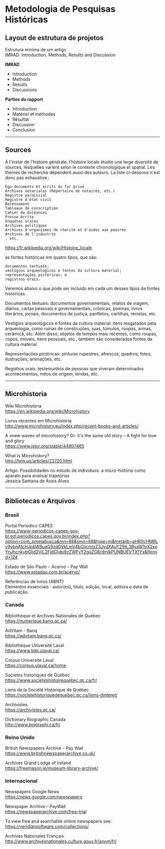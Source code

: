 # Metodologia de Pesquisas Históricas

## Layout de estrutura de projetos 

Estrutura minima de um artigo   
IMRAD: Introduction, Methods, Results and Discussion

**IMRAD** 
- Introduction
- Methods
- Results
- Discussions

**Parties du rapport**

- Introduction
- Matériel et méthodes
- Résultat
- Discussion
- Conclusion 

------

## Sources

À l'instar de l'histoire générale, l’histoire locale étudie une large diversité de sources, lesquelles varient selon le contexte chronologique et spatial. Les thèmes de recherche dépendent aussi des auteurs. La liste ci-dessous n'est donc pas exhaustive :

    Égo-documents et écrits du for privé
    Archives notariales (Répertoire de notaires, etc.)
    Registre paroissial
    Registre d'état civil
    Recensement
    Tableaux de conscription
    Cahier de doléances
    Presse écrite
    Enquêtes orales
    Archives politiques
    Archives d'organismes de charité et d'aides aux pauvres
    Archives de l'industrie
    , etc.

https://fr.wikipedia.org/wiki/Histoire_locale

as fontes históricas em quatro tipos, que são:

    documentos textuais;
    vestígios arqueológicos e fontes da cultura material;
    representações pictóricas; e
    registros orais.

Veremos abaixo o que pode ser incluído em cada um desses tipos de fontes históricas.

Documentos textuais: documentos governamentais, relatos de viagem, diários, cartas pessoais e governamentais, crônicas, poemas, livros literários, jornais, documentos de justiça, panfletos, cartilhas, revistas, etc.

Vestígios arqueológicos e fontes da cultura material: itens resgatados pela arqueologia, como ruínas de construções, ruas, túmulos, roupas, armas, cerâmica, etc. Além disso, objetos de tempos mais recentes, como roupas, copos, móveis, itens pessoais, etc., também são considerados fontes da cultura material.

Representações pictóricas: pinturas rupestres, afrescos, quadros, fotos, ilustrações, animações, etc.

Registros orais: testemunhos de pessoas que viveram determinados acontecimentos, mitos de origem, lendas, etc.


------

## Microhistoria

Wiki Microhistória   
https://en.wikipedia.org/wiki/Microhistory

Livros recentes em Microhistória    
http://www.microhistory.eu/index.php/recent-books-and-articles/

A «new wave» of microhistory? Or: it's the same old story – A fight for love and glory     
https://www.jstor.org/stable/44807465

What Is Microhistory?    
http://hnn.us/articles/23720.html

Artigo: Possibilidades no estudo de indivíduos: a micro-história como aparato para analisar trajetórias   
Jéssica Santana de Assis Alves

----- 

## Bibliotecas e Arquivos 

### Brasil 

Portal Periodico CAPES    
https://www-periodicos-capes-gov-br.ezl.periodicos.capes.gov.br/index.php?option=com_pmetabusca&mn=88&smn=88&type=m&metalib=aHR0cHM6Ly9ybnAtcHJpbW8uaG9zdGVkLmV4bGlicmlzZ3JvdXAuY29tL3ByaW1vX2xpYnJhcnkvbGlid2ViL2FjdGlvbi9zZWFyY2guZG8/dmlkPUNBUEVTX1Yx&Itemid=124 

Estado de São Paulo – Acervo – Pay Wall    
https://www.estadao.com.br/acervo/ 

Referências de livros (ABNT)   
Elementos essenciais : autor(es), titulo, edição, local, editora e data de publicação. 

### Canada 

Bibliothèque et Archives Nationales de Québec   
https://numerique.banq.qc.ca/

AdVitam - Banq    
https://advitam.banq.qc.ca/

Bibliothèque Université Laval     
https://www.bibl.ulaval.ca/    

Corpus Université Laval    
https://corpus.ulaval.ca/home   

Societes historiques de Québec   
https://www.societeshistoirequebec.qc.ca/fr/ 

Liens de la Société Historique de Québec   
https://societehistoriquedequebec.qc.ca/liens-dinteret/ 

Archivistes    
https://archivistes.qc.ca/

Dictionary Biographic Canada   
http://www.biographi.ca/fr/ 

### Reino Unido 

British Newspapers Archive – Pay Wall   
https://www.britishnewspaperarchive.co.uk/ 

Archives Grand Lodge of Ireland   
https://freemason.ie/museum-library-archive/


### Internacional 

Newspapers Google News    
https://news.google.com/newspapers   


Newspaper Archive – PayWall    
https://newspaperarchive.com/free-trial 

To view free and searchable online newspapers see:    
https://veridiansoftware.com/collections/ 

Archives Nationales Français     
http://www.archivesnationales.culture.gouv.fr/anom/fr/
